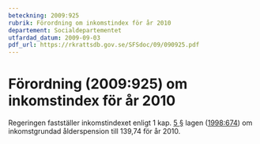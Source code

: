```yaml
---
beteckning: 2009:925
rubrik: Förordning om inkomstindex för år 2010
departement: Socialdepartementet
utfardad_datum: 2009-09-03
pdf_url: https://rkrattsdb.gov.se/SFSdoc/09/090925.pdf
---
```


# Förordning (2009:925) om inkomstindex för år 2010

Regeringen fastställer inkomstindexet enligt 1 kap. [5 §](#kap1.5) lagen ([1998:674](https://selex.se/eli/sfs/1998/674)) om inkomstgrundad ålderspension till 139,74 för år 2010.